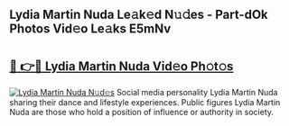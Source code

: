 ## Lydia Martin Nuda Le𝚊k𝚎d N𝚞𝚍es - Part-dOk Photos Vid𝚎o Le𝚊ks E5mNv

# <h2><a href="http://fbbzwsq.evod.top/?m=Lydia+Martin+Nuda">🔗 👉🔴 Lydia Martin Nuda Vid𝚎o Ph𝚘t𝚘s</a></h2>

[![Lydia Martin Nuda N𝚞d𝚎s](https://i.imgur.com/8V9OHl7.gif)](http://fbbzwsq.evod.top/?m=Lydia+Martin+Nuda)
Social media personality Lydia Martin Nuda sharing their dance and lifestyle experiences. Public figures Lydia Martin Nuda are those who hold a position of influence or authority in society. 
